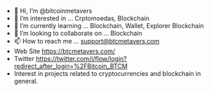 - 👋 Hi, I’m @bitcoinmetavers
- 👀 I’m interested in ... Crptomoedas, Blockchain
- 🌱 I’m currently learning ... Blockchain, Wallet, Explorer Blockchain
- 💞️ I’m looking to collaborate on ... Blockchain
- 📫 How to reach me ... support@btcmetavers.com
- Web Site https://btcmetavers.com/
- Twitter https://twitter.com/i/flow/login?redirect_after_login=%2FBitcoin_BTCM
- Interest in projects related to cryptocurrencies and blockchain in general.
<!---
bitcoinmetavers/bitcoinmetavers is a ✨ special ✨ repository because its `README.md` (this file) appears on your GitHub profile.
You can click the Preview link to take a look at your changes.
--->
